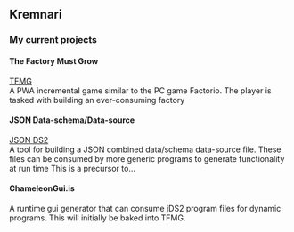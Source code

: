 ## Kremnari


### My current projects


#### The Factory Must Grow
[TFMG](https://kremnari.github.io/TheFactoryMustGrow)\
A PWA incremental game similar to the PC game Factorio.
The player is tasked with building an ever-consuming factory

#### JSON Data-schema/Data-source
[JSON DS2](https://kremnari.github.io/jsonDS2)\
A tool for building a JSON combined data/schema data-source file.  These files can be consumed by more generic programs to generate functionality at run time
This is a precursor to...

#### ChameleonGui.is
A runtime gui generator that can consume jDS2 program files for dynamic programs.
This will initially be baked into TFMG.
